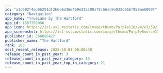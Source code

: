 ```yaml
---
id: "a1c602f4ed0b291df2b6e6d36e469e215508af9c66ab9e033d65bf958ae6009f"
category: "Navigation"
app_name: "TrueLane by The Hartford"
app_id: 1557753050
app_icon: https://is1-ssl.mzstatic.com/image/thumb/Purple116/v4/e7/59/1c/e7591cd9-7366-bc82-3f5d-2998fd42603f/AppIcon-0-1x_U007emarketing-0-5-0-85-220.png/1024x1024bb.png
app_screenshot: https://is1-ssl.mzstatic.com/image/thumb/PurpleSource115/v4/45/c6/df/45c6df31-3eb9-a788-963c-629fb04dd463/8b3915e7-42d3-49a0-91a2-fb76580c4699_TrueLane-AppStore-6-5-01.png/1284x2778bb.png
publisher_id: 366806427
publisher_name: "The Hartford"
rank: 103
most_recent_release: 2023-10-03 00:00:00
release_count_in_past_year: 3
release_count_in_past_year_category: 10
release_count_in_past_year_top_in_category: 21
---
```

